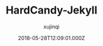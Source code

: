 ---
title: HardCandy-Jekyll
github: https://github.com/xukimseven/HardCandy-Jekyll
demo: https://ww1.xseven.me/
author: xujinqi
ssg:
  - Jekyll
cms:
  - No Cms
date: 2018-05-28T12:09:01.000Z
description: 一款清新 糖果色🍬 的 ‘Jekyll’ 主题。A candy-colored 🍬 ‘Jekyll’ theme.
stale: true
disabled: true
disabled_reason: error checking demo url
---